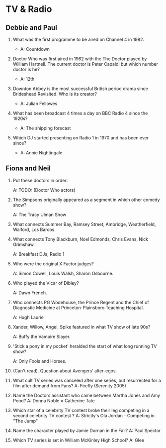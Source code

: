 TV & Radio
==========

Debbie and Paul
---------------
1. What was the first programme to be aired on Channel 4 in 1982.

    * A: Countdown

2. Doctor Who was first aired in 1962 with the The Doctor played by William Hartnell. The current doctor is Peter Capaldi but which number doctor is he?

    * A: 12th

3. Downton Abbey is the most successful British period drama since Brideshead Revisited. Who is its creator?

    * A: Julian Fellowes

4. What has been broadcast 4 times a day on BBC Radio 4 since the 1920s?

    * A: The shipping forecast

5. Which DJ started presenting on Radio 1 in 1970 and has been ever since?

    * A: Annie Nightingale

Fiona and Neil
--------------
1. Put these doctors in order:

    A: TODO: (Doctor Who actors)

2. The Simpsons originally appeared as a segment in which other comedy show?

    A: The Tracy Ulman Show

3. What connects Summer Bay, Ramsey Street, Ambridge, Weatherfield, Walford, Los Barcos.

4. What connects Tony Blackburn, Noel Edmonds, Chris Evans, Nick Grimshaw.

    A: Breakfast DJs, Radio 1

5. Who were the original X Factor judges?

    A: Simon Cowell, Louis Walsh, Sharon Osbourne.

6. Who played the Vicar of Dibley?

    A: Dawn French.

7. Who connects PG Wodehouse, the Prince Regent and the Chief of Diagnostic Medicine at Princeton-Plainsboro Teaching Hospital.

    A: Hugh Laurie

8. Xander, Willow, Angel, Spike featured in what TV show of late 90s?

    A: Buffy the Vampire Slayer.

9. 'Stick a pony in my pocket' heralded the start of what long running TV show?

    A: Only Fools and Horses.
    
10. (Can't read). Question about Avengers' alter-egos.

11. What cult TV series was canceled after one series, but resurrected for a film after demand from Fans?
   A: Firefly (Serenity 2005)
12. Name the Doctors assistant who came between Martha Jones and Amy Pond? 
   A: Donna Noble = Catherine Tate
13. Which star of a celebrity TV contest broke their leg competing in a second celebrity TV contest ?
   A: Strictly's Ola Jordan - Competing in "The Jump" 
14. Name the character played by Jamie Dornan in the Fall?
   A: Paul Spector
15. Which TV series is set in William McKinley High School?
   A: Glee

